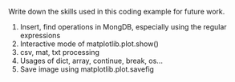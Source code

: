 Write down the skills used in this coding example for future work. 

1. Insert, find operations in MongDB, especially using the regular expressions
2. Interactive mode of matplotlib.plot.show()
3. csv, mat, txt processing
4. Usages of dict, array, continue, break, os...
5. Save image using matplotlib.plot.savefig